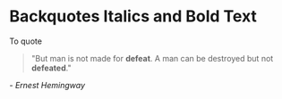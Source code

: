 # Backquotes Italics and Bold Text

 To quote 

 > "But man is not made for **defeat**. A man can be destroyed but not **defeated**."

*- Ernest Hemingway*